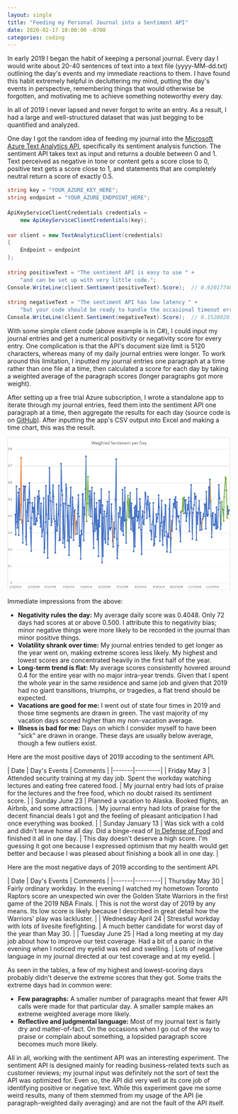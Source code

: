 ```yaml
---
layout: single
title: "Feeding my Personal Journal into a Sentiment API"
date: 2020-02-17 10:00:00 -0700
categories: coding
---
```


In early 2019 I began the habit of keeping a personal journal.
Every day I would write about 20-40 sentences of text into a text file (yyyy-MM-dd.txt) outlining the day's events and my immediate reactions to them.
I have found this habit extremely helpful in decluttering my mind, putting the day's events in perspective, remembering things that would otherwise be forgotten, and motivating me to achieve something noteworthy every day.

In all of 2019 I never lapsed and never forgot to write an entry.
As a result, I had a large and well-structured dataset that was just begging to be quantified and analyzed.

One day I got the random idea of feeding my journal into the [Microsoft Azure Text Analytics API](https://azure.microsoft.com/en-us/services/cognitive-services/text-analytics/), specifically its sentiment analysis function.
The sentiment API takes text as input and returns a double between 0 and 1.
Text perceived as negative in tone or content gets a score close to 0, positive text gets a score close to 1, and statements that are completely neutral return a score of exactly 0.5.

```csharp
string key = "YOUR_AZURE_KEY_HERE";
string endpoint = "YOUR_AZURE_ENDPOINT_HERE";

ApiKeyServiceClientCredentials credentials =
    new ApiKeyServiceClientCredentials(key);

var client = new TextAnalyticsClient(credentials)
{
    Endpoint = endpoint
};

string positiveText = "The sentiment API is easy to use " +
    "and can be set up with very little code.";
Console.WriteLine(client.Sentiment(positiveText).Score);  // 0.920177400112152

string negativeText = "The sentiment API has low latency " +
    "but your code should be ready to handle the occasional timeout error.";
Console.WriteLine(client.Sentiment(negativeText).Score);  // 0.152802914381027
```

With some simple client code (above example is in C#), I could input my journal entries and get a numerical positivity or negativity score for every entry.
One complication is that the API's document size limit is 5120 characters, whereas many of my daily journal entries were longer.
To work around this limitation, I inputted my journal entries one paragraph at a time rather than one file at a time, then calculated a score for each day by taking a weighted average of the paragraph scores (longer paragraphs got more weight).

After setting up a free trial Azure subscription, I wrote a standalone app to iterate through my journal entries, feed them into the sentiment API one paragraph at a time, then aggregate the results for each day (source code is on [GitHub](https://github.com/psocha/JournalSentimentAnalyzer)).
After inputting the app's CSV output into Excel and making a time chart, this was the result.

![Journal Sentiment Results](/assets/images/SentimentGraph.png)

Immediate impressions from the above:

- **Negativity rules the day:** My average daily score was 0.4048. Only 72 days had scores at or above 0.500. I attribute this to negativity bias; minor negative things were more likely to be recorded in the journal than minor positive things.
- **Volatility shrank over time:** My journal entries tended to get longer as the year went on, making extreme scores less likely. My highest and lowest scores are concentrated heavily in the first half of the year.
- **Long-term trend is flat:** My average scores consistently hovered around 0.4 for the entire year with no major intra-year trends. Given that I spent the whole year in the same residence and same job and given that 2019 had no giant transitions, triumphs, or tragedies, a flat trend should be expected.
- **Vacations are good for me:** I went out of state four times in 2019 and those time segments are drawn in green. The vast majority of my vacation days scored higher than my non-vacation average.
- **Illness is bad for me:** Days on which I consider myself to have been "sick" are drawn in orange. These days are usually below average, though a few outliers exist.

Here are the most positive days of 2019 accoding to the sentiment API.

| Date | Day's Events | Comments |
|-------|---------|
| Friday May 3 | Attended security training at my day job. Spent the workday watching lectures and eating free catered food. | My journal entry had lots of praise for the lectures and the free food, which no doubt raised its sentiment score. |
| Sunday June 23 | Planned a vacation to Alaska. Booked flights, an Airbnb, and some attractions. | My journal entry had lots of praise for the decent financial deals I got and the feeling of pleasant anticipation I had once everything was booked. |
| Sunday January 13 | Was sick with a cold and didn't leave home all day. Did a binge-read of [In Defense of Food](/book-summaries/in-defense-of-food) and finished it all in one day. | This day doesn't deserve a high score. I'm guessing it got one because I expressed optimism that my health would get better and because I was pleased about finishing a book all in one day. |

Here are the most negative days of 2019 according to the sentiment API.

| Date | Day's Events | Comments |
|-------|---------|
| Thursday May 30 | Fairly ordinary workday. In the evening I watched my hometown Toronto Raptors score an unexpected win over the Golden State Warriors in the first game of the 2019 NBA Finals. | This is not the worst day of 2019 by any means. Its low score is likely because I described in great detail how the Warriors' play was lackluster. |
| Wednesday April 24 | Stressful workday with lots of livesite firefighting. | A much better candidate for worst day of the year than May 30. |
| Tuesday June 25 | Had a long meeting at my day job about how to improve our test coverage. Had a bit of a panic in the evening when I noticed my eyelid was red and swelling. | Lots of negative language in my journal directed at our test coverage and at my eyelid. |

As seen in the tables, a few of my highest and lowest-scoring days probably didn't deserve the extreme scores that they got.
Some traits the extreme days had in common were:
- **Few paragraphs:** A smaller number of paragraphs meant that fewer API calls were made for that particular day. A smaller sample makes an extreme weighted average more likely.
- **Reflective and judgmental language:** Most of my journal text is fairly dry and matter-of-fact. On the occasions when I go out of the way to praise or complain about something, a lopsided paragraph score becomes much more likely.

All in all, working with the sentiment API was an interesting experiment.
The sentiment API is designed mainly for reading business-related texts such as customer reviews; my journal input was definitely not the sort of text the API was optimized for.
Even so, the API did very well at its core job of identifying positive or negative text.
While this experiment gave me some weird results, many of them stemmed from my usage of the API (ie paragraph-weighted daily averaging) and are not the fault of the API itself.

